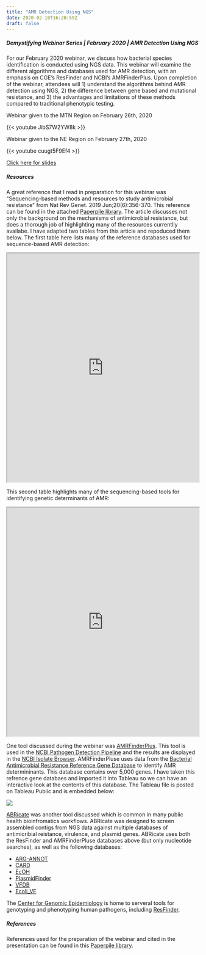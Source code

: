 ```yaml
---
title: "AMR Detection Using NGS"
date: 2020-02-18T16:20:59Z
draft: false
---
```

##### Demystifying Webinar Series | February 2020 | AMR Detection Using NGS

For our February 2020 webinar, we discuss how bacterial species identification is conducted using NGS data. This webinar will examine the different algorithms and databases used for AMR detection, with an emphasis on CGE’s ResFinder and NCBI’s AMRFinderPlus. Upon completion of the webinar, attendees will 1) understand the algorithms behind AMR detection using NGS, 2) the difference between gene based and mutational resistance, and 3) the advantages and limitations of these methods compared to traditional phenotypic testing.

Webinar given to the MTN Region on February 26th, 2020

{{< youtube JibS7W2YW8k >}}

Webinar given to the NE Region on February 27th, 2020

{{< youtube cuugt5F9Ef4 >}}


[Click here for slides](../files/AMR_webinar_February_2020_MTN_Region.pdf)


##### Resources

A great reference that I read in preparation for this webinar was "Sequencing-based methods and resources to study antimicrobial resistance" from Nat Rev Genet. 2019 Jun;20(6):356-370. This reference can be found in the attached [Paperpile library](https://paperpile.com/shared/BbQJT2). The article discusses not only the background on the mechanisms of antimicrobial resistance, but does a thorough job of highlighting many of the resources currentlly availabe. I have adapted two tables from this article and repoduced them below. The first table here lists many of the reference databases used for sequence-based AMR detection:

<div>
<iframe src="https://docs.google.com/spreadsheets/d/e/2PACX-1vQZ_h3SMvdq6sqEosa6MZEgIhifl162AYJT0A9Z1yTSQc_qi8n4EcnsQqtOTvX64EIWhTiOwtkOol7t/pubhtml?gid=0&amp;single=true&amp;widget=true&amp;headers=false" width="100%" height="600"></iframe>
</div>

This second table highlights many of the sequencing-based tools for identifying genetic determinants of AMR:

<div>
<iframe src="https://docs.google.com/spreadsheets/d/e/2PACX-1vTDNEPMs1o9L_vtvEbYWc9v--kqWIZLaSpm4OkygUdqbe4LtdCPnF4PjYrZUzLWTkkqqef5mLGMXT1e/pubhtml?widget=true&amp;headers=false" width="100%" height="600"></iframe>
</div>

One tool discussed during the webinar was [AMRFinderPlus](https://www.ncbi.nlm.nih.gov/pathogens/antimicrobial-resistance/AMRFinder/). This tool is used in the [NCBI Pathogen Detection Pipeline](https://www.ncbi.nlm.nih.gov/pathogens) and the results are displayed in the [NCBI Isolate Browser](https://www.ncbi.nlm.nih.gov/pathogens/isolates/#/search/). AMRFinderPluse uses data from the [Bacterial Antimicrobial Resistance Reference Gene Database](https://www.ncbi.nlm.nih.gov/bioproject/PRJNA313047) to identify AMR determininants. This database contains over 5,000 genes. I have taken this refrence gene databaes and imported it into Tableau so we can have an interactive look at the contents of this database. The Tableau file is posted on Tableau Public and is embedded below:

<div>
<div class='tableauPlaceholder' id='viz1582044648633' style='position: relative'><noscript><a href='#'><img alt=' ' src='https:&#47;&#47;public.tableau.com&#47;static&#47;images&#47;Re&#47;ReferenceGeneCatalog_2020-01-22_1&#47;Table&#47;1_rss.png' style='border: none' /></a></noscript><object class='tableauViz'  style='display:none;'><param name='host_url' value='https%3A%2F%2Fpublic.tableau.com%2F' /> <param name='embed_code_version' value='3' /> <param name='site_root' value='' /><param name='name' value='ReferenceGeneCatalog_2020-01-22_1&#47;Table' /><param name='tabs' value='yes' /><param name='toolbar' value='yes' /><param name='static_image' value='https:&#47;&#47;public.tableau.com&#47;static&#47;images&#47;Re&#47;ReferenceGeneCatalog_2020-01-22_1&#47;Table&#47;1.png' /> <param name='animate_transition' value='yes' /><param name='display_static_image' value='yes' /><param name='display_spinner' value='yes' /><param name='display_overlay' value='yes' /><param name='display_count' value='yes' /></object></div>                <script type='text/javascript'>                    var divElement = document.getElementById('viz1582044648633');                    var vizElement = divElement.getElementsByTagName('object')[0];                    vizElement.style.width='100%';vizElement.style.height=(divElement.offsetWidth*0.75)+'px';                    var scriptElement = document.createElement('script');                    scriptElement.src = 'https://public.tableau.com/javascripts/api/viz_v1.js';                    vizElement.parentNode.insertBefore(scriptElement, vizElement);                </script>
</div>

[ABRicate](https://github.com/tseemann/abricate) was another tool discussed which is common in many public health bioinfromatics workflows. ABRicate was designed to screen assembled contigs from NGS data against multiple databases of antimicribial reistance, virulence, and plasmid genes. ABRicate uses both the ResFinder and AMRFinderPluse databases above (but only nucleotide searches), as well as the following databases:
* [ARG-ANNOT](https://www.ncbi.nlm.nih.gov/pubmed/24145532)
* [CARD](https://card.mcmaster.ca/)
* [EcOH](https://github.com/katholt/srst2/tree/master/data)
* [PlasmidFinder](https://cge.cbs.dtu.dk/services/PlasmidFinder/)
* [VFDB](http://www.mgc.ac.cn/VFs/main.htm)
* [Ecoli_VF](https://github.com/phac-nml/ecoli_vf)

The [Center for Genomic Epidemiology](http://www.genomicepidemiology.org/) is home to serveral tools for genotyping and phenotyping human pathogens, including [ResFinder](https://cge.cbs.dtu.dk/services/ResFinder/).

##### References #####

References used for the preparation of the webinar and cited in the presentation can be found in this [Paperpile library](https://paperpile.com/shared/BbQJT2).
